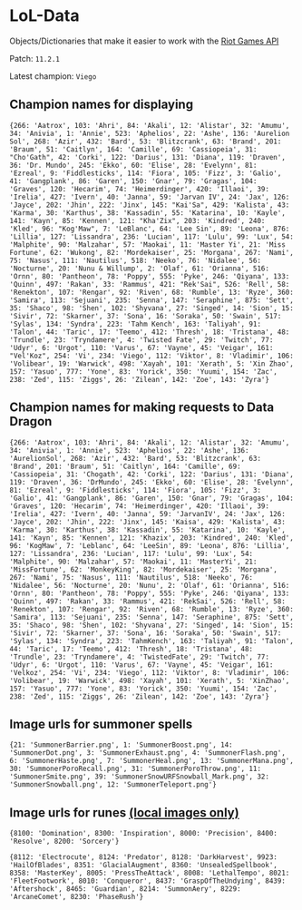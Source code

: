 # LoL-Data

Objects/Dictionaries that make it easier to work with the [Riot Games API](https://developer.riotgames.com/)

Patch: `11.2.1`

Latest champion: `Viego`

## Champion names for displaying

`{266: 'Aatrox', 103: 'Ahri', 84: 'Akali', 12: 'Alistar', 32: 'Amumu', 34: 'Anivia', 1: 'Annie', 523: 'Aphelios', 22: 'Ashe', 136: 'Aurelion Sol', 268: 'Azir', 432: 'Bard', 53: 'Blitzcrank', 63: 'Brand', 201: 'Braum', 51: 'Caitlyn', 164: 'Camille', 69: 'Cassiopeia', 31: "Cho'Gath", 42: 'Corki', 122: 'Darius', 131: 'Diana', 119: 'Draven', 36: 'Dr. Mundo', 245: 'Ekko', 60: 'Elise', 28: 'Evelynn', 81: 'Ezreal', 9: 'Fiddlesticks', 114: 'Fiora', 105: 'Fizz', 3: 'Galio', 41: 'Gangplank', 86: 'Garen', 150: 'Gnar', 79: 'Gragas', 104: 'Graves', 120: 'Hecarim', 74: 'Heimerdinger', 420: 'Illaoi', 39: 'Irelia', 427: 'Ivern', 40: 'Janna', 59: 'Jarvan IV', 24: 'Jax', 126: 'Jayce', 202: 'Jhin', 222: 'Jinx', 145: "Kai'Sa", 429: 'Kalista', 43: 'Karma', 30: 'Karthus', 38: 'Kassadin', 55: 'Katarina', 10: 'Kayle', 141: 'Kayn', 85: 'Kennen', 121: "Kha'Zix", 203: 'Kindred', 240: 'Kled', 96: "Kog'Maw", 7: 'LeBlanc', 64: 'Lee Sin', 89: 'Leona', 876: 'Lillia', 127: 'Lissandra', 236: 'Lucian', 117: 'Lulu', 99: 'Lux', 54: 'Malphite', 90: 'Malzahar', 57: 'Maokai', 11: 'Master Yi', 21: 'Miss Fortune', 62: 'Wukong', 82: 'Mordekaiser', 25: 'Morgana', 267: 'Nami', 75: 'Nasus', 111: 'Nautilus', 518: 'Neeko', 76: 'Nidalee', 56: 'Nocturne', 20: 'Nunu & Willump', 2: 'Olaf', 61: 'Orianna', 516: 'Ornn', 80: 'Pantheon', 78: 'Poppy', 555: 'Pyke', 246: 'Qiyana', 133: 'Quinn', 497: 'Rakan', 33: 'Rammus', 421: "Rek'Sai", 526: 'Rell', 58: 'Renekton', 107: 'Rengar', 92: 'Riven', 68: 'Rumble', 13: 'Ryze', 360: 'Samira', 113: 'Sejuani', 235: 'Senna', 147: 'Seraphine', 875: 'Sett', 35: 'Shaco', 98: 'Shen', 102: 'Shyvana', 27: 'Singed', 14: 'Sion', 15: 'Sivir', 72: 'Skarner', 37: 'Sona', 16: 'Soraka', 50: 'Swain', 517: 'Sylas', 134: 'Syndra', 223: 'Tahm Kench', 163: 'Taliyah', 91: 'Talon', 44: 'Taric', 17: 'Teemo', 412: 'Thresh', 18: 'Tristana', 48: 'Trundle', 23: 'Tryndamere', 4: 'Twisted Fate', 29: 'Twitch', 77: 'Udyr', 6: 'Urgot', 110: 'Varus', 67: 'Vayne', 45: 'Veigar', 161: "Vel'Koz", 254: 'Vi', 234: 'Viego', 112: 'Viktor', 8: 'Vladimir', 106: 'Volibear', 19: 'Warwick', 498: 'Xayah', 101: 'Xerath', 5: 'Xin Zhao', 157: 'Yasuo', 777: 'Yone', 83: 'Yorick', 350: 'Yuumi', 154: 'Zac', 238: 'Zed', 115: 'Ziggs', 26: 'Zilean', 142: 'Zoe', 143: 'Zyra'}`

## Champion names for making requests to Data Dragon

`{266: 'Aatrox', 103: 'Ahri', 84: 'Akali', 12: 'Alistar', 32: 'Amumu', 34: 'Anivia', 1: 'Annie', 523: 'Aphelios', 22: 'Ashe', 136: 'AurelionSol', 268: 'Azir', 432: 'Bard', 53: 'Blitzcrank', 63: 'Brand', 201: 'Braum', 51: 'Caitlyn', 164: 'Camille', 69: 'Cassiopeia', 31: 'Chogath', 42: 'Corki', 122: 'Darius', 131: 'Diana', 119: 'Draven', 36: 'DrMundo', 245: 'Ekko', 60: 'Elise', 28: 'Evelynn', 81: 'Ezreal', 9: 'Fiddlesticks', 114: 'Fiora', 105: 'Fizz', 3: 'Galio', 41: 'Gangplank', 86: 'Garen', 150: 'Gnar', 79: 'Gragas', 104: 'Graves', 120: 'Hecarim', 74: 'Heimerdinger', 420: 'Illaoi', 39: 'Irelia', 427: 'Ivern', 40: 'Janna', 59: 'JarvanIV', 24: 'Jax', 126: 'Jayce', 202: 'Jhin', 222: 'Jinx', 145: 'Kaisa', 429: 'Kalista', 43: 'Karma', 30: 'Karthus', 38: 'Kassadin', 55: 'Katarina', 10: 'Kayle', 141: 'Kayn', 85: 'Kennen', 121: 'Khazix', 203: 'Kindred', 240: 'Kled', 96: 'KogMaw', 7: 'Leblanc', 64: 'LeeSin', 89: 'Leona', 876: 'Lillia', 127: 'Lissandra', 236: 'Lucian', 117: 'Lulu', 99: 'Lux', 54: 'Malphite', 90: 'Malzahar', 57: 'Maokai', 11: 'MasterYi', 21: 'MissFortune', 62: 'MonkeyKing', 82: 'Mordekaiser', 25: 'Morgana', 267: 'Nami', 75: 'Nasus', 111: 'Nautilus', 518: 'Neeko', 76: 'Nidalee', 56: 'Nocturne', 20: 'Nunu', 2: 'Olaf', 61: 'Orianna', 516: 'Ornn', 80: 'Pantheon', 78: 'Poppy', 555: 'Pyke', 246: 'Qiyana', 133: 'Quinn', 497: 'Rakan', 33: 'Rammus', 421: 'RekSai', 526: 'Rell', 58: 'Renekton', 107: 'Rengar', 92: 'Riven', 68: 'Rumble', 13: 'Ryze', 360: 'Samira', 113: 'Sejuani', 235: 'Senna', 147: 'Seraphine', 875: 'Sett', 35: 'Shaco', 98: 'Shen', 102: 'Shyvana', 27: 'Singed', 14: 'Sion', 15: 'Sivir', 72: 'Skarner', 37: 'Sona', 16: 'Soraka', 50: 'Swain', 517: 'Sylas', 134: 'Syndra', 223: 'TahmKench', 163: 'Taliyah', 91: 'Talon', 44: 'Taric', 17: 'Teemo', 412: 'Thresh', 18: 'Tristana', 48: 'Trundle', 23: 'Tryndamere', 4: 'TwistedFate', 29: 'Twitch', 77: 'Udyr', 6: 'Urgot', 110: 'Varus', 67: 'Vayne', 45: 'Veigar', 161: 'Velkoz', 254: 'Vi', 234: 'Viego', 112: 'Viktor', 8: 'Vladimir', 106: 'Volibear', 19: 'Warwick', 498: 'Xayah', 101: 'Xerath', 5: 'XinZhao', 157: 'Yasuo', 777: 'Yone', 83: 'Yorick', 350: 'Yuumi', 154: 'Zac', 238: 'Zed', 115: 'Ziggs', 26: 'Zilean', 142: 'Zoe', 143: 'Zyra'}`

## Image urls for summoner spells

`{21: 'SummonerBarrier.png', 1: 'SummonerBoost.png', 14: 'SummonerDot.png', 3: 'SummonerExhaust.png', 4: 'SummonerFlash.png', 6: 'SummonerHaste.png', 7: 'SummonerHeal.png', 13: 'SummonerMana.png', 30: 'SummonerPoroRecall.png', 31: 'SummonerPoroThrow.png', 11: 'SummonerSmite.png', 39: 'SummonerSnowURFSnowball_Mark.png', 32: 'SummonerSnowball.png', 12: 'SummonerTeleport.png'}`

## Image urls for runes [(local images only)](https://developer.riotgames.com/docs/lol#data-dragon)

`{8100: 'Domination', 8300: 'Inspiration', 8000: 'Precision', 8400: 'Resolve', 8200: 'Sorcery'}`

`{8112: 'Electrocute', 8124: 'Predator', 8128: 'DarkHarvest', 9923: 'HailOfBlades', 8351: 'GlacialAugment', 8360: 'UnsealedSpellbook', 8358: 'MasterKey', 8005: 'PressTheAttack', 8008: 'LethalTempo', 8021: 'FleetFootwork', 8010: 'Conqueror', 8437: 'GraspOfTheUndying', 8439: 'Aftershock', 8465: 'Guardian', 8214: 'SummonAery', 8229: 'ArcaneComet', 8230: 'PhaseRush'}`
